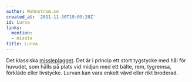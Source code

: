 ```yaml
---
author: Wahnstrom.se
created_at: '2011-11-30T19:09:20Z'
id: Lurva
links:
  mention:
  - missle
title: Lurva
---
```


Det klassiska [missleplagget]. Det är i princip ett stort tygstycke med hål för huvudet, som hålls
på plats vid midjan med ett bälte, rem, tygremsa, förkläde eller livstycke. Lurvan kan vara enkelt
vävd eller rikt broderad.

  [missleplagget]: missle